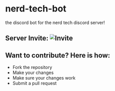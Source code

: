 # nerd-tech-bot
the discord bot for the nerd tech discord server!

## Server Invite: ![Invite](https://discord.gg/avVxF4jGZj)

## Want to contribute? Here is how:

  - Fork the repository
  - Make your changes
  - Make sure your changes work
  - Submit a pull request